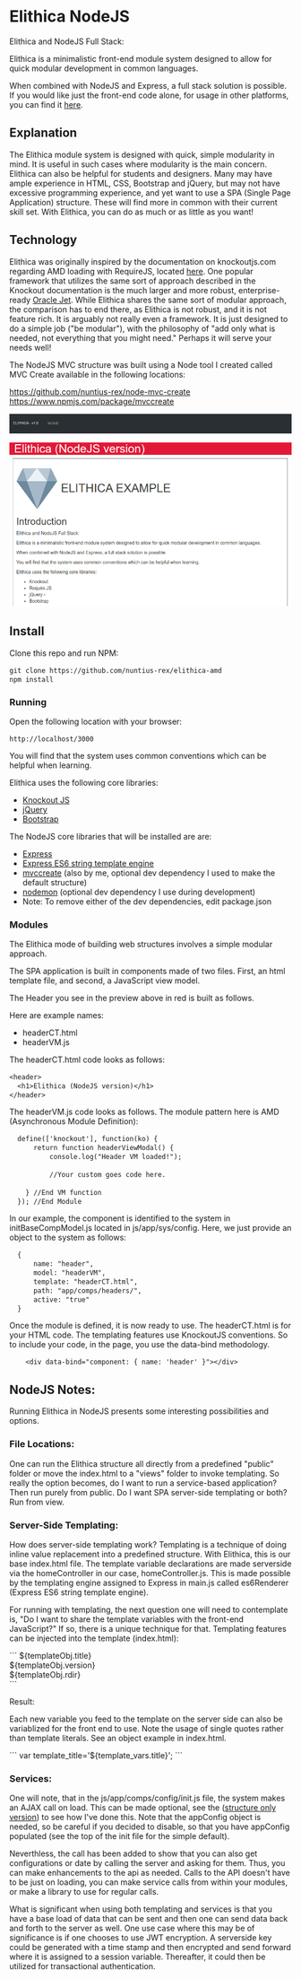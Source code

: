 # Elithica NodeJS

<p>Elithica and NodeJS Full Stack:</p>

<p>Elithica is a minimalistic front-end module system designed to allow for quick modular development in common languages.</p>

<p>When combined with NodeJS and Express, a full stack solution is possible. If you would like just the front-end code alone, for usage in other platforms, you can find it <a href="https://github.com/nuntius-rex/elithica-amd"  target="_blank">here</a>. </p>

## Explanation

<p>The Elithica module system is designed with quick, simple modularity in mind. It is useful in such cases where modularity is the main concern. Elithica can also be helpful for students and designers. Many may have ample experience in HTML, CSS, Bootstrap and jQuery, but may not have excessive programming experience, and yet want to use a SPA (Single Page Application) structure. These will find more in common with their current skill set. With Elithica, you can do as much or as little as you want!</p>

## Technology

<p>Elithica was originally inspired by the documentation on knockoutjs.com regarding AMD loading with RequireJS, located <a href="https://knockoutjs.com/documentation/amd-loading.html" target="_blank">here</a>. One popular framework that utilizes the same sort of approach described in the Knockout documentation is the much larger and more robust, enterprise-ready <a href="https://www.oracle.com/webfolder/technetwork/jet/index-alta.html" target="_blank">Oracle Jet</a>. While Elithica shares the same sort of modular approach, the comparison has to end there, as Elithica is not robust, and it is not feature rich. It is arguably not really even a framework. It is just designed to do a simple job ("be modular"), with the philosophy of "add only what is needed, not everything that you might need." Perhaps it will serve your needs well!    
</p>

<p>The NodeJS MVC structure was built using a Node tool I created called MVC Create available in the following locations:</p>
<a href="https://github.com/nuntius-rex/node-mvc-create">https://github.com/nuntius-rex/node-mvc-create</a><br>
<a href="https://www.npmjs.com/package/mvccreate">https://www.npmjs.com/package/mvccreate</a>



![Preview](/public/img/preview.png?raw=true "Preview")

## Install

Clone this repo and run NPM:

```
git clone https://github.com/nuntius-rex/elithica-amd
npm install
```
### Running

Open the following location with your browser:

```
http://localhost/3000
```
<p>You will find that the system uses common conventions which can be helpful when learning.</p>

<p>Elithica uses the following core libraries:
  <ul>
    <li><a href="https://knockoutjs.com/">Knockout JS</a></li>
    <li><a href="https://jquery.com/">jQuery</a></li>
    <li><a href="https://getbootstrap.com/">Bootstrap</a></li>
  </ul>
</p>

<p>The NodeJS core libraries that will be installed are are:
  <ul>
    <li><a href="https://www.npmjs.com/package/express">Express</a></li>
    <li><a href="https://www.npmjs.com/package/express-es6-template-engine">Express ES6 string template engine</a></li>
    <li><a href="https://www.npmjs.com/package/mvccreate">mvccreate</a> (also by me, optional dev dependency I used to make the default structure)</li>
    <li><a href="https://www.npmjs.com/package/nodemon">nodemon</a> (optional dev dependency I use during development)</li>
    <li>Note: To remove either of the dev dependencies, edit package.json</li>
  </ul>
</p>


### Modules

<p>The Elithica mode of building web structures involves a simple modular approach.</p>

<p>The SPA application is built in components made of two files. First, an html template file, and second, a JavaScript view model.</p>

<p>The Header you see in the preview above in red is built as follows.</p>

<p>Here are example names:
  <ul>
    <li>headerCT.html</li>
    <li>headerVM.js</li>
  </ul>
</p>

<p>
  The headerCT.html code looks as follows:
</p>

```
<header>
  <h1>Elithica (NodeJS version)</h1>
</header>
```

<p>
  The headerVM.js code looks as follows. The module pattern here is AMD (Asynchronous Module Definition):
</p>


```
  define(['knockout'], function(ko) {
      return function headerViewModal() {
          console.log("Header VM loaded!");

          //Your custom goes code here.

    } //End VM function
  }); //End Module

```

<p>
  In our example, the component is identified to the system in initBaseCompModel.js located in js/app/sys/config. Here, we just provide an object to the system as follows:
</p>

```
  {
      name: "header",
      model: "headerVM",
      template: "headerCT.html",
      path: "app/comps/headers/",
      active: "true"
  }

  ```

<p>
  Once the module is defined, it is now ready to use.
  The headerCT.html is for your HTML code. The templating features use KnockoutJS conventions. So to include your code, in the page, you use the data-bind methodology.
</p>

```
    <div data-bind="component: { name: 'header' }"></div>
```

## NodeJS Notes:

<p>Running Elithica in NodeJS presents some interesting possibilities and options.</p>

### File Locations:

<p>One can run the Elithica structure all directly from a predefined "public" folder or move the index.html to a "views" folder to invoke templating. So really the option becomes, do I want to run a service-based application? Then run purely from public. Do I want SPA server-side templating or both? Run from view.</p>

### Server-Side Templating:

<p>How does server-side templating work? Templating is a technique of doing inline value replacement into a predefined structure.
  With Elithica, this is our base index.html file. The template variable declarations are made serverside via the homeController
  in our case, homeController.js. This is made possible by the templating engine assigned to Express in main.js called es6Renderer (Express ES6 string template engine).
</p>

<p>For running with templating, the next question one will need to contemplate is, "Do I want to share the template variables with the front-end JavaScript?" If so, there is a unique technique for that. Templating features can be injected into the template (index.html):
</p>
```
    $&#123;templateObj.title&#125;<br>
    $&#123;templateObj.version&#125;<br>
    $&#123;templateObj.rdir&#125;<br>
```
<p>
  Result:<br>
  <!-- The above syntax like ${templateObj.title} will only work directly in index.html.
  Inside of modules, populate from the view model, in this case bodyVM.js: -->
  <div id="templateObjResults">
    <!-- populated from bodyVM.js -->
  </div>
</p>

<p>
  Each new variable you feed to the template on the server side can also be variablized for the front end to use.
  Note the usage of single quotes rather than template literals. See an object example in index.html.
</p>
```
    var template_title='$&#123;template_vars.title&#125;';
```

### Services:

<p>
  One will note, that in the js/app/comps/config/init.js file, the system makes an AJAX call on load. This can be made optional, see the (<a href="https://github.com/nuntius-rex/elithica-amd.git">structure only version</a>) to see how I've done this. Note that the appConfig object is needed, so be careful if you decided to disable, so that you have appConfig populated (see the top of the init file for the simple default).
</p>
<p>
  Neverthless, the call has been added to show that you can also get configurations or date by calling the server and asking for them. Thus, you can make enhancements to the api as needed. Calls to the API doesn't have to be just on loading, you can make service calls from within your modules, or make a library to use for regular calls.
</p>
<p>
  What is significant when using both templating and services is that you have a base load of data that can be sent and then one can send data back and forth to the server as well. One use case where this may be of significance is if one chooses to use JWT encryption. A serverside key could be generated with a time stamp and then encrypted and send forward where it is assigned to a session variable. Thereafter, it could then be utilized for transactional authentication.
</p>
